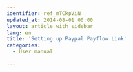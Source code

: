 ```yaml
---
identifier: ref_mTCkpViN
updated_at: 2014-08-01 00:00
layout: article_with_sidebar
lang: en
title: 'Setting up Paypal Payflow Link'
categories:
  - User manual

---
```



